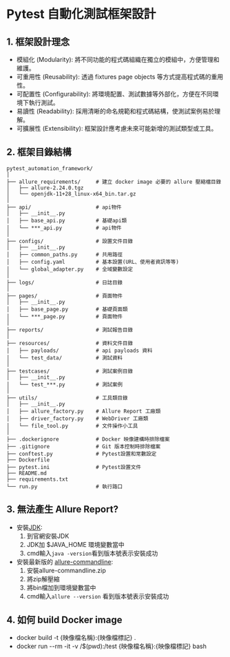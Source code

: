 # Pytest 自動化測試框架設計
## 1. 框架設計理念
- 模組化 (Modularity): 將不同功能的程式碼組織在獨立的模組中，方便管理和維護。
- 可重用性 (Reusability): 透過 fixtures page objects 等方式提高程式碼的重用性。
- 可配置性 (Configurability): 將環境配置、測試數據等外部化，方便在不同環境下執行測試。
- 易讀性 (Readability): 採用清晰的命名規範和程式碼結構，使測試案例易於理解。
- 可擴展性 (Extensibility): 框架設計應考慮未來可能新增的測試類型或工具。

## 2. 框架目錄結構
```
pytest_automation_framework/
│
├── allure_requirements/     # 建立 docker image 必要的 allure 壓縮檔目錄
│   ├── allure-2.24.0.tgz
│   └── openjdk-11+28_linux-x64_bin.tar.gz    
│
├── api/                     # api物件
│   ├── __init__.py
│   ├── base_api.py          # 基礎api類
│   └── ***_api.py           # api物件
│
├── configs/                 # 設置文件目錄
│   ├── __init__.py
│   ├── common_paths.py      # 共用路徑
│   ├── config.yaml          # 基本設置(URL、使用者資訊等等)
│   └── global_adapter.py    # 全域變數設定
│
├── logs/                    # 日誌目錄
│
├── pages/                   # 頁面物件
│   ├── __init__.py
│   ├── base_page.py         # 基礎頁面類
│   └── ***_page.py          # 頁面物件
│
├── reports/                 # 測試報告目錄
│
├── resources/               # 資料文件目錄
│   ├── payloads/            # api payloads 資料
│   └── test_data/           # 測試資料
│
├── testcases/               # 測試案例目錄
│   ├── __init__.py
│   └── test_***.py          # 測試案例
│
├── utils/                   # 工具類目錄
│   ├── __init__.py
│   ├── allure_factory.py    # Allure Report 工廠類
│   ├── driver_factory.py    # WebDriver 工廠類
│   └── file_tool.py         # 文件操作小工具
│
├── .dockerignore            # Docker 映像建構時排除檔案
├── .gitignore               # Git 版本控制時排除檔案
├── conftest.py              # Pytest設置和常數設定
├── Dockerfile          
├── pytest.ini               # Pytest設置文件
├── README.md 
├── requirements.txt
└── run.py                   # 執行路口
```

## 3. 無法產生 Allure Report?
- 安裝[JDK](<https://www.oracle.com/java/technologies/downloads/>):
  1. 到官網安裝JDK
  2. JDK加 $JAVA_HOME 環境變數當中
  3. cmd輸入``` java -version ```看到版本號表示安裝成功
- 安裝最新版的 [allure-commandline](<https://repo.maven.apache.org/maven2/io/qameta/allure/allure-commandline/>): 
  1. 安裝allure-commandline.zip
  2. 將zip解壓縮
  3. 將bin檔加到環境變數當中
  4. cmd輸入``` allure --version ``` 看到版本號表示安裝成功

## 4. 如何 build Docker image
- docker build -t {映像檔名稱}:{映像檔標記} .
- docker run --rm -it -v /$(pwd):/test {映像檔名稱}:{映像檔標記} bash

